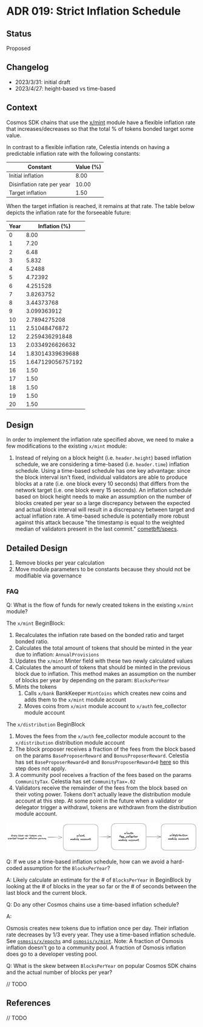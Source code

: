# ADR 019: Strict Inflation Schedule

## Status

Proposed

## Changelog

- 2023/3/31: initial draft
- 2023/4/27: height-based vs time-based

## Context

Cosmos SDK chains that use the [x/mint](https://docs.cosmos.network/v0.46/modules/mint/) module have a flexible inflation rate that increases/decreases so that the total % of tokens bonded target some value.

In contrast to a flexible inflation rate, Celestia intends on having a predictable inflation rate with the following constants:

| Constant                   | Value (%) |
|----------------------------|-----------|
| Initial inflation          | 8.00      |
| Disinflation rate per year | 10.00     |
| Target inflation           | 1.50      |

When the target inflation is reached, it remains at that rate.
The table below depicts the inflation rate for the forseeable future:

| Year | Inflation (%)     |
|------|-------------------|
| 0    | 8.00              |
| 1    | 7.20              |
| 2    | 6.48              |
| 3    | 5.832             |
| 4    | 5.2488            |
| 5    | 4.72392           |
| 6    | 4.251528          |
| 7    | 3.8263752         |
| 8    | 3.44373768        |
| 9    | 3.099363912       |
| 10   | 2.7894275208      |
| 11   | 2.51048476872     |
| 12   | 2.259436291848    |
| 13   | 2.0334926626632   |
| 14   | 1.83014339639688  |
| 15   | 1.647129056757192 |
| 16   | 1.50              |
| 17   | 1.50              |
| 18   | 1.50              |
| 19   | 1.50              |
| 20   | 1.50              |

## Design

In order to implement the inflation rate specified above, we need to make a few modifications to the existing `x/mint` module:

1. Instead of relying on a block height (i.e. `header.height`) based inflation schedule, we are considering a time-based (i.e. `header.time`) inflation schedule. Using a time-based schedule has one key advantage: since the block interval isn't fixed, individual validators are able to produce blocks at a rate (i.e. one block every 10 seconds) that differs from the network target (i.e. one block every 15 seconds). An inflation schedule based on block height needs to make an assumption on the number of blocks created per year so a large discrepancy between the expected and actual block interval will result in a discrepancy between target and actual inflation rate. A time-based schedule is potentially more robust against this attack because "the timestamp is equal to the weighted median of validators present in the last commit." [cometbft/specs](https://github.com/cometbft/cometbft/blob/c58597d656d5c816334aff9ea8e600bdbc534817/spec/core/data_structures.md?plain=1#L127).

## Detailed Design

1. Remove blocks per year calculation
1. Move module parameters to be constants because they should not be modifiable via governance

### FAQ

Q: What is the flow of funds for newly created tokens in the existing `x/mint` module?

The `x/mint` BeginBlock:

1. Recalculates the inflation rate based on the bonded ratio and target bonded ratio.
1. Calculates the total amount of tokens that should be minted in the year due to inflation: `AnnualProvisions`
1. Updates the `x/mint` Minter field with these two newly calculated values
1. Calculates the amount of tokens that should be minted in the previous block due to inflation. This method makes an assumption on the number of blocks per year by depending on the param: `BlocksPerYear`
1. Mints the tokens
    1. Calls `x/bank` BankKeeper `MintCoins` which creates new coins and adds them to the `x/mint` module account
    1. Moves coins from `x/mint` module account to `x/auth` fee_collector module account

The `x/distribution` BeginBlock

1. Moves the fees from the `x/auth` fee_collector module account to the `x/distribution` distribution module account
1. The block proposer receives a fraction of the fees from the block based on the params `BaseProposerReward` and `BonusProposerReward`. Celestia has set `BaseProposerReward=0` and `BonusProposerReward=0` [here](https://github.com/celestiaorg/cosmos-sdk/commit/d931c27bdf9a6958618c541458ca2272a79de787) so this step does not apply.
1. A community pool receives a fraction of the fees based on the params `CommunityTax`. Celestia has set `CommunityTax=.02`
1. Validators receive the remainder of the fees from the block based on their voting power. Tokens don't actually leave the distribution module account at this step. At some point in the future when a validator or delegator trigger a withdrawl, tokens are withdrawn from the distribution module account.

![inflation flow of funds](./assets/inflation-flow-of-funds.png)

Q: If we use a time-based inflation schedule, how can we avoid a hard-coded assumption for the `BlocksPerYear`?

A: Likely calculate an estimate for the # of `BlocksPerYear` in BeginBlock by looking at the # of blocks in the year so far or the # of seconds between the last block and the current block.

Q: Do any other Cosmos chains use a time-based inflation schedule?

A:

Osmosis creates new tokens due to inflation once per day. Their inflation rate decreases by 1/3 every year. They use a time-based inflation schedule. See [`osmosis/x/epochs`](https://github.com/osmosis-labs/osmosis/tree/main/x/epochs) and [`osmosis/x/mint`](https://github.com/osmosis-labs/osmosis/tree/main/x/mint). Note: A fraction of Osmosis inflation doesn't go to a community pool. A fraction of Osmosis inflation does go to a developer vesting pool.

Q: What is the skew between `BlocksPerYear` on popular Cosmos SDK chains and the actual number of blocks per year?

// TODO

## References

// TODO
